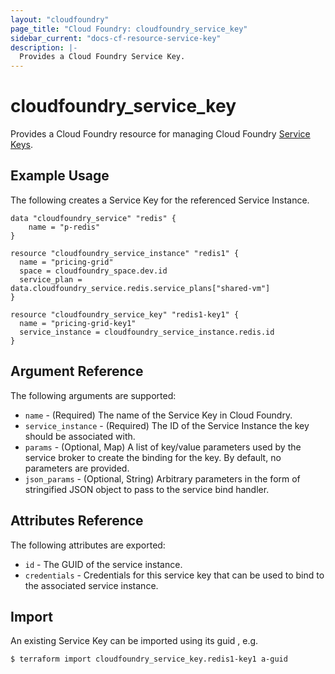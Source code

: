 ```yaml
---
layout: "cloudfoundry"
page_title: "Cloud Foundry: cloudfoundry_service_key"
sidebar_current: "docs-cf-resource-service-key"
description: |-
  Provides a Cloud Foundry Service Key.
---
```


# cloudfoundry\_service\_key

Provides a Cloud Foundry resource for managing Cloud Foundry [Service Keys](https://docs.cloudfoundry.org/devguide/services/#service-keys).

## Example Usage

The following creates a Service Key for the referenced Service Instance.

```hcl
data "cloudfoundry_service" "redis" {
    name = "p-redis"
}

resource "cloudfoundry_service_instance" "redis1" {
  name = "pricing-grid"
  space = cloudfoundry_space.dev.id
  service_plan = data.cloudfoundry_service.redis.service_plans["shared-vm"]
}

resource "cloudfoundry_service_key" "redis1-key1" {
  name = "pricing-grid-key1"
  service_instance = cloudfoundry_service_instance.redis.id
}
```

## Argument Reference

The following arguments are supported:

* `name` - (Required) The name of the Service Key in Cloud Foundry.
* `service_instance` - (Required) The ID of the Service Instance the key should be associated with.
* `params` - (Optional, Map) A list of key/value parameters used by the service broker to create the binding for the key. By default, no parameters are provided.
* `json_params` - (Optional, String) Arbitrary parameters in the form of stringified JSON object to pass to the service bind handler.

## Attributes Reference

The following attributes are exported:

* `id` - The GUID of the service instance.
* `credentials` - Credentials for this service key that can be used to bind to the associated service instance.

## Import

An existing Service Key can be imported using its guid , e.g.

```bash
$ terraform import cloudfoundry_service_key.redis1-key1 a-guid
```
